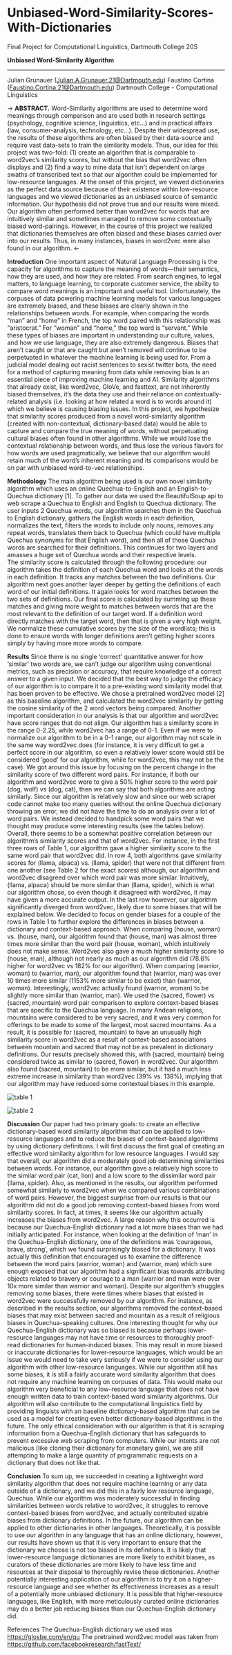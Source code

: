 # Unbiased-Word-Similarity-Scores-With-Dictionaries
Final Project for Computational Linguistics, Dartmouth College 20S


**Unbiased Word-Similarity Algorithm**
*****

Julian Grunauer (Julian.A.Grunauer.21@Dartmouth.edu)
Faustino Cortina (Faustino.Cortina.21@Dartmouth.edu)
Dartmouth College - Computational Linguistics

->
**ABSTRACT.** Word-Similarity algorithms are used to determine word meanings through comparison and are used both in research settings (psychology, cognitive science, linguistics, etc...) and in practical affairs (law, consumer-analysis, technology, etc…). Despite their widespread use, the results of these algorithms are often biased by their data-source and require vast data-sets to train the similarity models. Thus, our idea for this project was two-fold: (1) create an algorithm that is comparable to word2vec’s  similarity scores, but without the bias that word2vec often displays and (2) find a way to mine data that isn't dependent on large swaths of transcribed text so that our algorithm could be implemented for low-resource languages. At the onset of this project, we viewed dictionaries as the perfect data source because of their existence within low-resource languages and we viewed dictionaries as an unbiased source of semantic information. Our hypothesis did not prove true and our results were mixed. Our algorithm often performed better than word2vec for words that are intuitively similar and sometimes managed to remove some contextually biased word-pairings. However, in the course of this project we realized that dictionaries themselves are often biased and these biases carried over into our results. Thus, in many instances, biases in word2vec were also found in our algorithm.
<-



**Introduction**
One important aspect of Natural Language Processing is the capacity for algorithms to capture the meaning of words—their semantics, how they are used, and how they are related. From search engines, to legal matters, to language learning, to corporate customer service, the ability to compare word meanings is an important and useful tool. Unfortunately, the corpuses of data powering machine learning models for various languages are extremely biased, and these biases are clearly shown in the relationships between words. For example, when comparing the words “man” and “home” in French, the top word paired with this relationship was “aristocrat.” For “woman” and “home,” the top word is “servant.” While these types of biases are important in understanding our culture, values, and how we use language, they are also extremely dangerous. Biases that aren’t caught or that are caught but aren’t removed will continue to be perpetuated in whatever the machine learning is being used for. From a judicial model dealing out racist sentences to sexist twitter bots, the need for a method of capturing meaning from data while removing bias is an essential piece of improving machine learning and AI. Similarity algorithms that already exist, like word2vec, GloVe, and fasttext, are not inherently biased themselves, it’s the data they use and their reliance on contextually-related  analysis (i.e. looking at how related a word is to words around it) which we believe is causing biasing issues. 
In this project, we hypothesize that similarity scores produced from a novel word-similarity algorithm (created with non-contextual, dictionary-based data) would be able to capture and compare the true meaning of words, without perpetuating cultural biases often found in other algorithms. While we would lose the contextual relationship between words, and thus lose the various flavors for how words are used pragmatically, we believe that our algorithm would retain much of the word’s inherent meaning and its comparisons would be on par with unbiased word-to-vec relationships.  

**Methodology**
The main algorithm being used is our own novel similarity algorithm which uses an online Quechua-to-English and an English-to-Quechua dictionary [1]. To gather our data we used the BeautifulSoup api to web scrape a Quechua to English and English to Quechua dictionary. The user inputs 2 Quechua words, our algorithm searches them in the Quechua to English dictionary, gathers the English words in each definition, normalizes the text, filters the words to include only nouns, removes any repeat words, translates them back to Quechua (which could have multiple Quechua synonyms for that English word), and then all of those Quechua words are searched for their definitions. This continues for two layers and amasses a huge set of Quechua words and their respective levels.  
The similarity score is calculated through the following procedure: our algorithm takes the definition of each Quechua word and looks at the words in each definition. It tracks any matches between the two definitions. Our algorithm next goes another layer deeper by getting the definitions of each word of our initial definitions. It again looks for word matches between the two sets of definitions. Our final score is calculated by summing up these matches and giving more weight to matches between words that are the most relevant to the definition of our target word. If a definition word directly matches with the target word, then that is given a very high weight. We normalize these cumulative scores by the size of the wordlists; this is done to ensure words with longer definitions aren’t getting higher scores simply by having more more words to compare.  

**Results**
Since there is no single ‘correct’ quantitative answer for how ‘similar’ two words are, we can’t judge our algorithm using conventional metrics, such as precision or accuracy, that require knowledge of a correct answer to a given input. We decided that the best way to judge the efficacy of our algorithm is to compare it to a pre-existing word similarity model that has been proven to be effective. We chose a pretrained word2vec model [2] as this baseline algorithm, and calculated the word2vec similarity by getting the cosine similarity of the 2 word vectors being compared.
Another important consideration in our analysis is that our algorithm and word2vec have score ranges that do not align. Our algorithm has a similarity score in the range 0-2.25, while word2vec has a range of 0-1. Even if we were to normalize our algorithm to be in a 0-1 range, our algorithm may not scale in the same way word2vec does (for instance, it is very difficult to get a perfect score in our algorithm, so even a relatively lower score would still be considered ‘good’ for our algorithm, while for word2vec, this may not be the case). We got around this issue by focusing on the percent change in the similarity score of two different word pairs. For instance, if both our algorithm and word2vec were to give a 50% higher score to the word pair (dog, wolf) vs (dog, cat), then we can say that both algorithms are acting similarly. 
Since our algorithm is relatively slow and since our web scraper code cannot make too many queries without the online Quechua dictionary throwing an error, we did not have the time to do an analysis over a lot of word pairs. We instead decided to handpick some word pairs that we thought may produce some interesting results (see the tables below).
Overall, there seems to be a somewhat positive correlation between our algorithm’s similarity scores and that of word2vec. For instance, in the first three rows of Table 1, our algorithm gave a higher similarity score to the same word pair that word2vec did. In row 4, both algorithms gave similarity scores for (llama, alpaca) vs. (llama, spider) that were not that different from one another (see Table 2 for the exact scores) although, our algorithm and word2vec disagreed over which word pair was more similar. Intuitively, (llama, alpaca) should be more similar than (llama, spider), which is what our algorithm chose, so even though it disagreed with word2vec, it may have given a more accurate output. In the last row however, our algorithm significantly diverged from word2vec, likely due to some biases that will be explained below.
We decided to focus on gender biases for a couple of the rows in Table 1 to further explore the differences in biases between a dictionary and context-based approach. When comparing (house, woman) vs. (house, man), our algorithm found that (house, man) was almost three times more similar than the word pair (house, woman), which intuitively does not make sense. Word2vec also gave a much higher similarity score to (house, man), although not nearly as much as our algorithm did (78.6% higher for word2vec vs 182% for our algorithm). When comparing (warrior, woman) to (warrior, man), our algorithm found that (warrior, man) was over 10 times more similar (1153% more similar to be exact) than (warrior, woman). Interestingly, word2vec actually found (warrior, woman) to be slightly more similar than (warrior, man).
We used the (sacred, flower) vs (sacred, mountain) word pair comparison to explore context-based biases that are specific to the Quechua language. In many Andean religions, mountains were considered to be very sacred, and it was very common for offerings to be made to some of the largest, most sacred mountains. As a result, it is possible for (sacred, mountain) to have an unusually high similarity score in word2vec as a result of context-based associations between mountain and sacred that may not be as prevalent in dictionary definitions. Our results precisely showed this, with (sacred, mountain) being considered twice as similar to (sacred, flower) in word2vec. Our algorithm also found (sacred, mountain) to be more similar, but it had a much less extreme increase in similarity than word2vec (39% vs. 138%), implying that our algorithm may have reduced some contextual biases in this example.


![table 1](../results/table1)

![table 2](../results/table2)



**Discussion**
	Our paper had two primary goals: to create an effective dictionary-based word similarity algorithm that can be applied to low-resource languages and to reduce the biases of context-based algorithms by using dictionary definitions.
	I will first discuss the first goal of creating an effective word similarity algorithm for low resource languages. I would say that overall, our algorithm did a moderately good job determining similarities between words. For instance, our algorithm gave a relatively high score to the similar word pair (cat, lion) and a low score to the dissimilar word pair (llama, spider). Also, as mentioned in the results, our algorithm performed somewhat similarly to word2vec when we compared various combinations of word pairs.
	However, the biggest surprise from our results is that our algorithm did not do a good job removing context-based biases from word similarity scores. In fact, at times, it seems like our algorithm actually increases the biases from word2vec. A large reason why this occurred is because our Quechua-English dictionary had a lot more biases than we had initially anticipated. For instance, when looking at the definition of ‘man’ in the Quechua-English dictionary, one of the definitions was ‘courageous, brave, strong’, which we found surprisingly biased for a dictionary. It was actually this definition that encouraged us to examine the difference between the word pairs (warrior, woman) and (warrior, man) which sure enough exposed that our algorithm had a significant bias towards attributing objects related to bravery or courage to a man (warrior and man were over 10x more similar than warrior and woman). 
Despite our algorithm’s struggles removing some biases, there were times where biases that existed in word2vec were successfully removed by our algorithm. For instance, as described in the results section, our algorithms removed the context-based biases that may exist between sacred and mountain as a result of religious biases in Quechua-speaking cultures.
One interesting thought for why our Quechua-English dictionary was so biased is because perhaps lower-resource languages may not have time or resources to thoroughly proof-read dictionaries for human-induced biases. This may result in more biased or inaccurate dictionaries for lower-resource languages, which would be an issue we would need to take very seriously if we were to consider using our algorithm with other low-resource languages.
While our algorithm still has some biases, it is still a fairly accurate word similarity algorithm that does not require any machine learning on corpuses of data. This would make our algorithm very beneficial to any low-resource language that does not have enough written data to train context-based word similarity algorithms. Our algorithm will also contribute to the computational linguistics field by providing linguists with an baseline dictionary-based algorithm that can be used as a model for creating even better dictionary-based algorithms in the future.
The only ethical consideration with our algorithm is that it is scraping information from a Quechua-English dictionary that has safeguards to prevent excessive web scraping from computers. While our intents are not malicious (like cloning their dictionary for monetary gain), we are still attempting to make a large quantity of programmatic requests on a dictionary that does not like that.

**Conclusion**
To sum up, we succeeded in creating a lightweight word similarity algorithm that does not require machine learning or any data outside of a dictionary, and we did this in a fairly low resource language, Quechua. While our algorithm was moderately successful in finding similarities between words relative to word2vec, it struggles to remove context-based biases from word2vec, and actually contributed sizable biases from dictionary definitions.
In the future, our algorithm can be applied to other dictionaries in other languages. Theoretically, it is possible to use our algorithm in any language that has an online dictionary, however, our results have shown us that it is very important to ensure that the dictionary we choose is not too biased in its definitions. It is likely that lower-resource language dictionaries are more likely to exhibit biases, as curators of these dictionaries are more likely to have less time and resources at their disposal to thoroughly revise these dictionaries.
Another potentially interesting application of our algorithm is to try it on a higher-resource language and see whether its effectiveness increases as a result of a potentially more unbiased dictionary. It is possible that higher-resource languages, like English, with more meticulously curated online dictionaries may do a better job reducing biases than our Quechua-English dictionary did. 



References
The Quechua-English dictionary we used was https://glosbe.com/en/qu 
The pretrained word2vec model was taken from https://github.com/facebookresearch/fastText/



